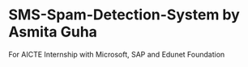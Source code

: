 # SMS-Spam-Detection-System by Asmita Guha
For AICTE Internship with Microsoft, SAP and Edunet Foundation


